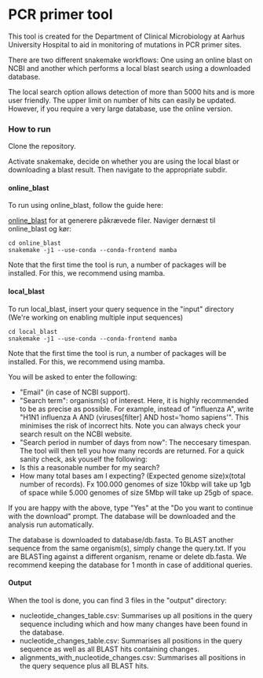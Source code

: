 # PCR primer tool
This tool is created for the Department of Clinical Microbiology at Aarhus University Hospital to aid in monitoring of mutations in PCR primer sites. 

There are two different snakemake workflows: One using an online blast on NCBI and another which performs a local blast search using a downloaded database.

The local search option allows detection of more than 5000 hits and is more user friendly. The upper limit on number of hits can easily be updated.
However, if you require a very large database, use the online version. 

### How to run
Clone the repository.

Activate snakemake, decide on whether you are using the local blast or downloading a blast result. Then navigate to the appropriate subdir.

#### online_blast
To run using online_blast, follow the guide here:
  
[online_blast](https://github.com/KMA-Aarhus/pcr-primer-tool/tree/main/online_blast) for at generere påkrævede filer. Naviger dernæst til online_blast og kør:
```
cd online_blast
snakemake -j1 --use-conda --conda-frontend mamba
```
Note that the first time the tool is run, a number of packages will be installed. For this, we recommend using mamba. 

#### local_blast
To run local_blast, insert your query sequence in the "input" directory (We're working on enabling multiple input sequences)

```
cd local_blast
snakemake -j1 --use-conda --conda-frontend mamba
```
Note that the first time the tool is run, a number of packages will be installed. For this, we recommend using mamba. 

You will be asked to enter the following: 
- "Email" (in case of NCBI support).
- "Search term": organism(s) of interest. Here, it is highly recommended to be as precise as possible. For example, instead of "influenza A", write "H1N1 influenza A AND (viruses[filter] AND host='homo sapiens'". This minimises the risk of incorrect hits. Note you can always check your search result on the NCBI website.
- "Search period in number of days from now": The neccesary timespan. 
The tool will then tell you how many records are returned. For a quick sanity check, ask youself the following:
- Is this a reasonable number for my search?
- How many total bases am I expecting? (Expected genome size)x(total number of records). Fx 100.000 genomes of size 10kbp will take up 1gb of space while  5.000 genomes of size 5Mbp will take up 25gb of space. 

If you are happy with the above, type "Yes" at the "Do you want to continue with the download" prompt. The database will be downloaded and the analysis run automatically.

The database is downloaded to database/db.fasta. To BLAST another sequence from the same organism(s), simply change the query.txt.
If you are BLASTing against a different organism, rename or delete db.fasta. We recommend keeping the database for 1 month in case of additional queries.

#### Output
When the tool is done, you can find 3 files in the "output" directory:
- nucleotide_changes_table.csv: Summarises up all positions in the query sequence including which and how many changes have been found in the database.
- nucleotide_changes_table.csv: Summarises all positions in the query sequence as well as all BLAST hits containing changes.
- alignments_with_nucleotide_changes.csv: Summarises all positions in the query sequence plus all BLAST hits.
